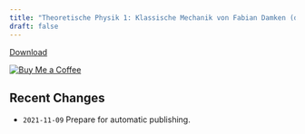 ```yaml
---
title: "Theoretische Physik 1: Klassische Mechanik von Fabian Damken (deutsch)"
draft: false
---
```


[Download](theo1-summary.pdf)

[![Buy Me a Coffee](https://img.buymeacoffee.com/button-api/?text=Buy%20Me%20a%20Coffee&emoji=&slug=fdamken&button_colour=FFDD00&font_colour=000000&font_family=Cookie&outline_colour=000000&coffee_colour=ffffff)](https://www.buymeacoffee.com/fdamken)

## Recent Changes
- `2021-11-09` Prepare for automatic publishing.
